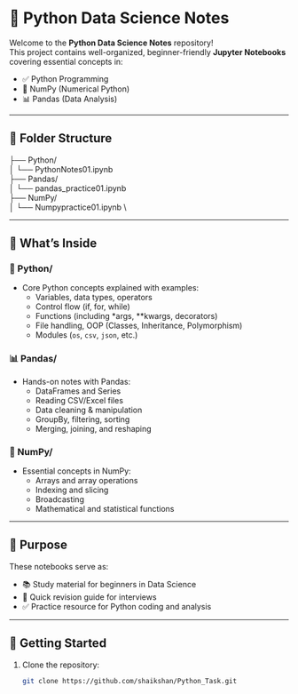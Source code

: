 # 📘 Python Data Science Notes

Welcome to the **Python Data Science Notes** repository!  
This project contains well-organized, beginner-friendly **Jupyter Notebooks** covering essential concepts in:

- ✅ Python Programming
- 🧮 NumPy (Numerical Python)
- 📊 Pandas (Data Analysis)

---

## 📁 Folder Structure

├── Python/ \
│ └── PythonNotes01.ipynb \
├── Pandas/ \
│ └── pandas_practice01.ipynb \
├── NumPy/ \
│ └── Numpypractice01.ipynb \



---

## 📌 What’s Inside

### 🐍 Python/
- Core Python concepts explained with examples:
  - Variables, data types, operators
  - Control flow (if, for, while)
  - Functions (including *args, **kwargs, decorators)
  - File handling, OOP (Classes, Inheritance, Polymorphism)
  - Modules (`os`, `csv`, `json`, etc.)

### 📊 Pandas/
- Hands-on notes with Pandas:
  - DataFrames and Series
  - Reading CSV/Excel files
  - Data cleaning & manipulation
  - GroupBy, filtering, sorting
  - Merging, joining, and reshaping

### 🧮 NumPy/
- Essential concepts in NumPy:
  - Arrays and array operations
  - Indexing and slicing
  - Broadcasting
  - Mathematical and statistical functions

---

## 🎯 Purpose

These notebooks serve as:
- 📚 Study material for beginners in Data Science
- 🔁 Quick revision guide for interviews
- ✅ Practice resource for Python coding and analysis

---

## 🚀 Getting Started

1. Clone the repository:
   ```bash
   git clone https://github.com/shaikshan/Python_Task.git

